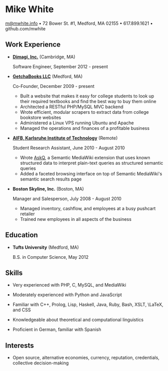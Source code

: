 Mike White
==========

m@mwhite.info • 72 Bower St. #1, Medford, MA 02155 • 617.899.1621 • github.com/mwhite

Work Experience
---------------

*   **[Dimagi, Inc.][0]** (Cambridge, MA)

    Software Engineer, September 2012 - present



*   **[GetchaBooks LLC][1]** (Medford, MA)

    Co-Founder, December 2009 - present

    -   Built a website that makes it easy for college students to look up their
        required textbooks and find the best way to buy them online
    -   Architected a RESTful PHP/MySQL MVC backend
    -   Wrote efficient, modular scrapers to extract data from college bookstore
        websites
    -   Administered a Linux VPS running Ubuntu and Apache
    -   Managed the operations and finances of a profitable business

*   **[AIFB, Karlsruhe Institute of Technology][2]** (Remote)

    Student Research Assistant, June 2010 - August 2010

    -   Wrote [AskQ][3], a Semantic MediaWiki extension that uses known
        structured data to interpret plain-text queries as structured semantic
        queries
    -   Added a faceted browsing interface on top of Semantic MediaWiki's
        semantic search results page

*   **Boston Skyline, Inc.** (Boston, MA)

    Manager and Salesperson, July 2008 - August 2010

    -   Managed inventory, cashflow, and employees at a busy pushcart retailer
    -   Trained new employees in all aspects of the business

 [0]: http://www.dimagi.com
 [1]: http://www.getchbooks.com
 [2]: http://www.aifb.kit.edu
 [3]: http://www.mediawiki.org/wiki/Extension:AskQ

Education
---------

*   **Tufts University** (Medford, MA)

    B.S. in Computer Science, May 2012

Skills
------

*   Very experienced with PHP, C, MySQL, and MediaWiki

*   Moderately experienced with Python and JavaScript

*   Familiar with C++, Prolog, Lisp, Haskell, Java, Ruby, Bash, XSLT, \LaTeX, and CSS

*   Knowledgeable about theoretical and computational linguistics

*   Proficient in German, familiar with Spanish

Interests
---------

*   Open source, alternative economies, currency, reputation, credentials,
    collective decision-making
